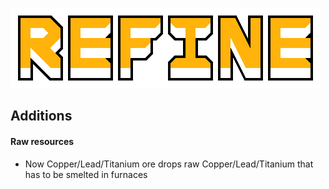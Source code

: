 ![logo](assets/preview.png)

## Additions
#### Raw resources
* Now Copper/Lead/Titanium ore drops raw Copper/Lead/Titanium that has to be smelted in furnaces
